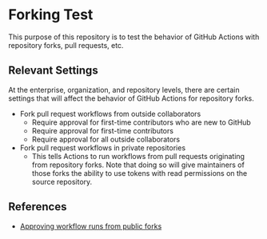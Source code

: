 # Forking Test

This purpose of this repository is to test the behavior of GitHub Actions with
repository forks, pull requests, etc.

## Relevant Settings

At the enterprise, organization, and repository levels, there are certain
settings that will affect the behavior of GitHub Actions for repository forks.

- Fork pull request workflows from outside collaborators
  - Require approval for first-time contributors who are new to GitHub
  - Require approval for first-time contributors
  - Require approval for all outside collaborators
- Fork pull request workflows in private repositories
  - This tells Actions to run workflows from pull requests originating from
    repository forks. Note that doing so will give maintainers of those forks
    the ability to use tokens with read permissions on the source repository.

## References

- [Approving workflow runs from public forks](https://docs.github.com/en/actions/managing-workflow-runs/approving-workflow-runs-from-public-forks)
